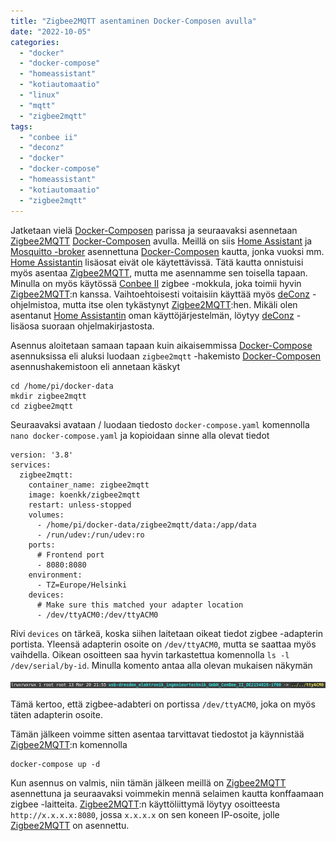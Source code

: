 ```yaml
---
title: "Zigbee2MQTT asentaminen Docker-Composen avulla"
date: "2022-10-05"
categories: 
  - "docker"
  - "docker-compose"
  - "homeassistant"
  - "kotiautomaatio"
  - "linux"
  - "mqtt"
  - "zigbee2mqtt"
tags: 
  - "conbee ii"
  - "deconz"
  - "docker"
  - "docker-compose"
  - "homeassistant"
  - "kotiautomaatio"
  - "zigbee2mqtt"
---
```


Jatketaan vielä [Docker-Composen](https://docs.docker.com/compose/) parissa ja seuraavaksi asennetaan [Zigbee2MQTT](https://www.zigbee2mqtt.io/) [Docker-Composen](https://docs.docker.com/compose/) avulla. Meillä on siis [Home Assistant](/posts/home-assistantin-asennus-docker-composen-avulla/) ja [Mosquitto -broker](/posts/mosquitto-brokerin-asennus-kayttaen-docker-composea/) asennettuna [Docker-Composen](https://docs.docker.com/compose/) kautta, jonka vuoksi mm. [Home Assistantin](https://www.home-assistant.io/) lisäosat eivät ole käytettävissä. Tätä kautta onnistuisi myös asentaa [Zigbee2MQTT](https://www.zigbee2mqtt.io/), mutta me asennamme sen toisella tapaan. Minulla on myös käytössä [Conbee II](https://phoscon.de/en/conbee2) zigbee -mokkula, joka toimii hyvin [Zigbee2MQTT](https://www.zigbee2mqtt.io/):n kanssa. Vaihtoehtoisesti voitaisiin käyttää myös [deConz](https://phoscon.de/en/conbee2/install) -ohjelmistoa, mutta itse olen tykästynyt [Zigbee2MQTT](https://www.zigbee2mqtt.io/):hen. Mikäli olen asentanut [Home Assistantin](https://www.home-assistant.io/installation/) oman käyttöjärjestelmän, löytyy [deConz](https://phoscon.de/en/conbee2/install) -lisäosa suoraan ohjelmakirjastosta.

Asennus aloitetaan samaan tapaan kuin aikaisemmissa [Docker-Compose](https://docs.docker.com/compose/) asennuksissa eli aluksi luodaan `zigbee2mqtt` -hakemisto [Docker-Composen](https://docs.docker.com/compose/) asennushakemistoon eli annetaan käskyt

```
cd /home/pi/docker-data
mkdir zigbee2mqtt
cd zigbee2mqtt
```

Seuraavaksi avataan / luodaan tiedosto `docker-compose.yaml` komennolla `nano docker-compose.yaml` ja kopioidaan sinne alla olevat tiedot

```
version: '3.8'
services:
  zigbee2mqtt:
    container_name: zigbee2mqtt
    image: koenkk/zigbee2mqtt
    restart: unless-stopped
    volumes:
      - /home/pi/docker-data/zigbee2mqtt/data:/app/data
      - /run/udev:/run/udev:ro
    ports:
      # Frontend port
      - 8080:8080
    environment:
      - TZ=Europe/Helsinki
    devices:
      # Make sure this matched your adapter location
      - /dev/ttyACM0:/dev/ttyACM0
```

Rivi `devices` on tärkeä, koska siihen laitetaan oikeat tiedot zigbee -adapterin portista. Yleensä adapterin osoite on `/dev/ttyACM0`, mutta se saattaa myös vaihdella. Oikean osoitteen saa hyvin tarkastettua komennolla `ls -l /dev/serial/by-id`. Minulla komento antaa alla olevan mukaisen näkymän

![](/images/zigbee2mqtt-asentaminen-docker-composen-avulla/kuva1.png)

Tämä kertoo, että zigbee-adabteri on portissa `/dev/ttyACM0`, joka on myös täten adapterin osoite.

Tämän jälkeen voimme sitten asentaa tarvittavat tiedostot ja käynnistää [Zigbee2MQTT](https://www.zigbee2mqtt.io/):n komennolla

```
docker-compose up -d
```

Kun asennus on valmis, niin tämän jälkeen meillä on [Zigbee2MQTT](https://www.zigbee2mqtt.io/) asennettuna ja seuraavaksi voimmekin mennä selaimen kautta konffaamaan zigbee -laitteita. [Zigbee2MQTT](https://www.zigbee2mqtt.io/):n käyttöliittymä löytyy osoitteesta `http://x.x.x.x:8080`, jossa `x.x.x.x` on sen koneen IP-osoite, jolle [Zigbee2MQTT](https://www.zigbee2mqtt.io/) on asennettu.

